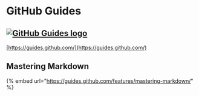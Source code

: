 # GitHub Guides

##  [![GitHub Guides logo](https://guides.github.com/images/logo@2x.png)](https://guides.github.com/)



[https://guides.github.com/](https://guides.github.com/)

## Mastering Markdown

{% embed url="https://guides.github.com/features/mastering-markdown/" %}



